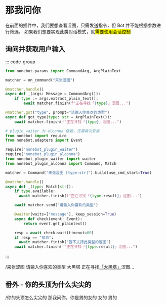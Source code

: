 # 那我问你

在前面的插件中，我们要想查看涩图，只需发送指令，但 Bot 并不能根据参数进行筛选。
如果我们想要实现此类对话模式，就<Mark>需要使用会话控制</Mark>

## 询问并获取用户输入

::: code-group

```py [NoneBot Native]
from nonebot.params import CommandArg, ArgPlainText

matcher = on_command("来张涩图")

@matcher.handle()
async def _(args: Message = CommandArg()):
    if type := args.extract_plain_text():
        await matcher.finish(f"正在寻找「{type}」涩图...")

@matcher.got("type", prompt="请输入你喜欢的类型")
async def got_type(type: str = ArgPlainText()):
    await matcher.finish(f"正在寻找「{type}」涩图...")
```

```py [NoneBot Alconna]
# plugin_waiter 为 alconna 依赖，无需再次安装
from nonebot import require
from nonebot.adapters import Event

require("nonebot_plugin_waiter")
require("nonebot_plugin_alconna")
from nonebot_plugin_waiter import waiter
from nonebot_plugin_alconna import Command, Match

matcher = Command("来张涩图 [type:str]").build(use_cmd_start=True)

@matcher.handle()
async def _(type: Match[str]):
    if type.available:
      await matcher.finish(f"正在寻找「{type.result}」涩图...")

    await matcher.send("请输入你喜欢的类型")

    @waiter(waits=["message"], keep_session=True)
    async def check(event: Event):
        return event.get_plaintext()

    resp = await check.wait(timeout=60)
    if resp == "猎奇":
      await matcher.finish("暂不支持此类型的涩图")
    await matcher.finish(f"正在寻找「{type.result}」涩图...")
```

:::

<chat-window title="NoneBot Console">
  <chat-msg name="Komorebi" avatar="/avatar/komorebi.webp" onright>/来张涩图</chat-msg>
  <chat-msg name="Hibiscus" tag="机器人" tagType="bot" avatar="/avatar/hibiscus.webp">
    请输入你喜欢的类型
  </chat-msg>
  <chat-msg name="Komorebi" avatar="/avatar/komorebi.webp" onright>大黑塔</chat-msg>
  <chat-msg name="Hibiscus" tag="机器人" tagType="bot" avatar="/avatar/hibiscus.webp">
    正在寻找<a href="#番外-你的头顶为什么尖尖的">「大黑塔」</a>涩图...
  </chat-msg>
</chat-window>

## 番外 - 你的头顶为什么尖尖的

<chat-window title="NoneBot Console">
  <chat-msg name="Komorebi" avatar="/avatar/komorebi.webp" onright>/你的头顶怎么尖尖的</chat-msg>
  <chat-msg name="黑塔" tag="全肯定Bot" tagType="customization" avatar="/avatar/heita.webp">
    那我问你，你是男的女的
  </chat-msg>
  <chat-msg name="Komorebi" avatar="/avatar/komorebi.webp" onright>女的</chat-msg>
  <chat-voice
    name="黑塔"
    tag="全肯定Bot"
    tagType="customization"
    avatar="/avatar/heita.webp"
    audioSrc="/voices/heita_isfemale.m4a"
  />
  <chat-msg name="Komorebi" avatar="/avatar/komorebi.webp" onright>男的</chat-msg>
  <chat-voice
    name="黑塔"
    tag="全肯定Bot"
    tagType="customization"
    avatar="/avatar/heita.webp"
    audioSrc="/voices/heita_ismale.m4a"
  />
</chat-window>
